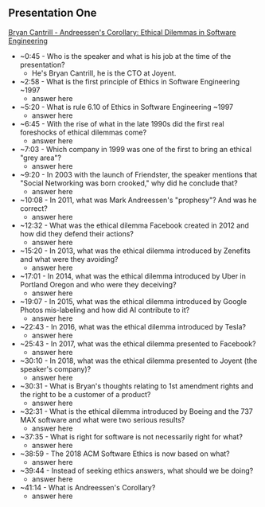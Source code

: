## Presentation One

[Bryan Cantrill - Andreessen's Corollary: Ethical Dilemmas in Software Engineering](https://www.youtube.com/watch?v=0wtvQZijPzg&feature=youtu.be "Bryan Cantrill - Andreessen's Corollary: Ethical Dilemmas in Software Engineering")

* ~0:45 - Who is the speaker and what is his job at the time of the presentation?
  * He's Bryan Cantrill, he is the CTO at Joyent.
* ~2:58 - What is the first principle of Ethics in Software Engineering ~1997
  * answer here
* ~5:20 - What is rule 6.10 of Ethics in Software Engineering ~1997
  * answer here
* ~6:45 - With the rise of what in the late 1990s did the first real foreshocks of ethical dilemmas come?
  * answer here
* ~7:03 - Which company in 1999 was one of the first to bring an ethical "grey area"?
  * answer here
* ~9:20 - In 2003 with the launch of Friendster, the speaker mentions that "Social Networking was born crooked," why did he conclude that?
  * answer here
* ~10:08 - In 2011, what was Mark Andreessen's "prophesy"? And was he correct?
  * answer here
* ~12:32 - What was the ethical dilemma Facebook created in 2012 and how did they defend their actions?
  * answer here
* ~15:20 -  In 2013, what was the ethical dilemma introduced by Zenefits and what were they avoiding?
  * answer here
* ~17:01 - In 2014, what was the ethical dilemma introduced by Uber in Portland Oregon and who were they deceiving?
  * answer here
* ~19:07 - In 2015, what was the ethical dilemma introduced by Google Photos mis-labeling and how did AI contribute to it?
  * answer here
* ~22:43 - In 2016, what was the ethical dilemma introduced by Tesla?
  * answer here
* ~25:43 - In 2017, what was the ethical dilemma presented to Facebook?
  * answer here
* ~30:10 - In 2018, what was the ethical dilemma presented to Joyent (the speaker's company)?
  * answer here
* ~30:31 - What is Bryan's thoughts relating to 1st amendment rights and the right to be a customer of a product?
  * answer here
* ~32:31 - What is the ethical dilemma introduced by Boeing and the 737 MAX software and what were two serious results?
  * answer here
* ~37:35 - What is right for software is not necessarily right for what?
  * answer here
* ~38:59 - The 2018 ACM Software Ethics is now based on what?
  * answer here
* ~39:44 - Instead of seeking ethics answers, what should we be doing?
  * answer here
* ~41:14 - What is Andreessen's Corollary?
  * answer here
